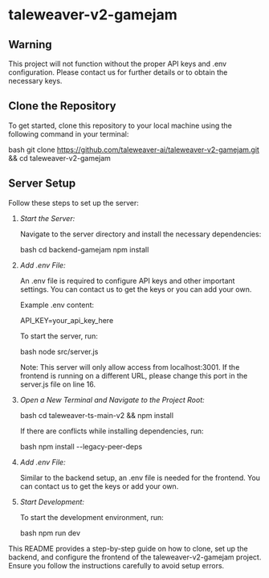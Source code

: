 # taleweaver-v2-gamejam

## Warning
This project will not function without the proper API keys and .env configuration. Please contact us for further details or to obtain the necessary keys.

## Clone the Repository

To get started, clone this repository to your local machine using the following command in your terminal:

bash
git clone https://github.com/taleweaver-ai/taleweaver-v2-gamejam.git && cd taleweaver-v2-gamejam


## Server Setup

Follow these steps to set up the server:

1. *Start the Server:*

   Navigate to the server directory and install the necessary dependencies:

   bash
   cd backend-gamejam
   npm install
   

2. *Add .env File:*

   An .env file is required to configure API keys and other important settings. You can contact us to get the keys or you can add your own.

   Example .env content:

   
   API_KEY=your_api_key_here
   

   To start the server, run:

   bash
   node src/server.js
   

   Note: This server will only allow access from localhost:3001. If the frontend is running on a different URL, please change this port in the server.js file on line 16.

3. *Open a New Terminal and Navigate to the Project Root:*

   bash
   cd taleweaver-ts-main-v2 && npm install
   

   If there are conflicts while installing dependencies, run:

   bash
   npm install --legacy-peer-deps
   

4. *Add .env File:*

   Similar to the backend setup, an .env file is needed for the frontend. You can contact us to get the keys or add your own.

5. *Start Development:*

   To start the development environment, run:

   bash
   npm run dev
   

This README provides a step-by-step guide on how to clone, set up the backend, and configure the frontend of the taleweaver-v2-gamejam project. Ensure you follow the instructions carefully to avoid setup errors.

